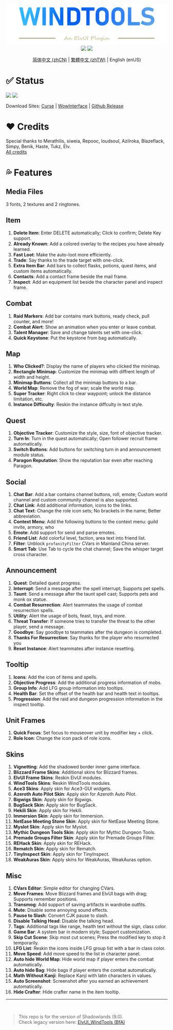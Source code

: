 <div align="center">
<img src="Title.png"/><br>
<img src="https://img.shields.io/badge/ElvUI-12.44-blue.svg?longCache=true&style=for-the-badge"/>
<img src="https://img.shields.io/badge/Version-2.25-green.svg?longCache=true&style=for-the-badge"/>

[简体中文 (zhCN)](README_zhCN.md) | [繁體中文 (zhTW)](README_zhTW.md) | English (enUS)
</div>

# :white_check_mark: Status
![](https://img.shields.io/github/workflow/status/fang2hou/ElvUI_WindTools/publish_stable) [![](https://img.shields.io/badge/Wind%20Plugins-Join-grey.svg?longCache=true&color=7289DA&logo=discord)](https://discord.gg/JMz5Zsk)

Download Sites: [Curse](https://www.curseforge.com/wow/addons/elvui-windtools) | [WowInterface](https://www.wowinterface.com/downloads/info25687-ElvUI_WindTools.html) | [Github Release](https://github.com/fang2hou/ElvUI_WindTools/releases)

# :heart: Credits
Special thanks to Merathilis, siweia, Repooc, loudsoul, Azilroka, Blazeflack, Simpy, Benik, Haste, Tukz, Elv.  
[All credits](CREDITS.md)

# :sweat_drops: Features
## Media Files
3 fonts, 2 textures and 2 ringtones.

## Item
1. **Delete Item**: Enter DELETE automatically; Click to confirm; Delete Key support.  
2. **Already Known**: Add a colored overlay to the recipes you have already learned.  
3. **Fast Loot**: Make the auto-loot more efficiently.
4. **Trade**: Say thanks to the trade target with one-click.
5. **Extra Item Bar**: Add bars to collect flasks, potions, quest items, and custom items automatically.
6. **Contacts**: Add a contact frame beside the mail frame.
7. **Inspect**: Add an equipment list beside the character panel and inspect frame.

## Combat
1. **Raid Markers**: Add bar contains mark buttons, ready check, pull counter, and more! 
2. **Combat Alert**: Show an animation when you enter or leave combat.
3. **Talent Manager**: Save and change talents set with one-click.
4. **Quick Keystone**: Put the keystone from bag automatically.

## Map
1. **Who Clicked?**: Display the name of players who clicked the minimap.  
2. **Rectangle Minimap**: Customize the minimap with diffrent length of width and height.
3. **Minimap Buttons**: Collect all the minimap buttons to a bar.  
4. **World Map**: Remove the fog of war; scale the world map.
5. **Super Tracker**: Right click to clear waypoint; unlock the distance limitation, etc.
6. **Instance Difficulty**: Reskin the instance diffculty in text style.

## Quest
1. **Objective Tracker**: Customize the style, size, font of objective tracker.
2. **Turn In**: Turn in the quest automatically; Open follower recruit frame automatically.  
3. **Switch Buttons**: Add buttons for switching turn in and announcement module status.  
4. **Paragon Reputation**: Show the reputation bar even after reaching Paragon.  

## Social
1. **Chat Bar**: Add a bar contains channel buttons, roll, emote; Custom world channel and custom community channel is also supported.
2. **Chat Link**: Add additional information, icons to the links.  
3. **Chat Text**: Change the role icon sets; No brackets in the name; Better abbreviation.
4. **Context Menu**: Add the following buttons to the context menu: guild invite, armory, who  
5. **Emote**: Add support for send and parse emotes.
6. **Friend List**: Add colorful level, faction, area text into friend list.  
7. **Filter**: Unblock `profanityFilter` CVars in Mainland China server.
8. **Smart Tab**: Use Tab to cycle the chat channel; Save the whisper target cross character.

## Announcement
1. **Quest**: Detailed quest progress.
2. **Interrupt**: Send a message after the spell interrupt; Supports pet spells.
3. **Taunt**: Send a message after the taunt spell cast; Supports pets and monk ox statue.
4. **Combat Resurrection**: Alert teammates the usage of combat resurrection spells.
5. **Utility**: Alert the usage of bots, feast, toys, and more.
6. **Threat Transfer**: If someone tries to transfer the threat to the other player, send a message.
7. **Goodbye**: Say goodbye to teammates after the dungeon is completed.
8. **Thanks For Resurrection**: Say thanks for the player who resurrected you
9. **Reset Instance**: Alert teammates after instance resetting.

## Tooltip
1. **Icons**: Add the icon of items and spells.
2. **Objective Progress**: Add the additional progress information of mobs.
3. **Group Info**: Add LFG group information into tooltips.
4. **Health Bar**: Set the offset of the health bar and health text in tooltips.
5. **Progression**: Add the raid and dungeon progression information in the inspect tooltip.

## Unit Frames
1. **Quick Focus**: Set focus to mouseover unit by modifier key + click.
2. **Role Icon**: Change the icon pack of role icons.

## Skins
1. **Vignetting**: Add the shadowed border inner game interface.
2. **Blizzard Frame Skins**: Additional skins for Blizzard frames.
3. **ElvUI Frame Skins**: Reskin ElvUI modules.
4. **WindTools Skins**: Reskin WindTools modules.
5. **Ace3 Skins**: Apply skin for Ace3-GUI widgets.
6. **Azeroth Auto Pilot Skin**: Apply skin for Azeroth Auto Pilot.
7. **Bigwigs Skin**: Apply skin for Bigwigs.
8. **BugSack Skin**: Apply skin for BugSack.
9. **Hekili Skin**: Apply skin for Hekili.
10. **Immersion Skin**: Apply skin for Immersion.
11. **NetEase Meeting Stone Skin**: Apply skin for NetEase Meeting Stone.
12. **Myslot Skin**: Apply skin for Myslot.
13. **Mythic Dungeon Tools Skin**: Apply skin for Mythic Dungeon Tools.
14. **Premade Groups Filter Skin**: Apply skin for Premade Groups Filter.
15. **REHack Skin**: Apply skin for REHack.
16. **Rematch Skin**: Apply skin for Rematch.
17. **TinyInspect Skin**: Apply skin for TinyInspect.
18. **WeakAuras Skin**: Apply skins for WeakAuras, WeakAuras option.

## Misc
1. **CVars Editor**: Simple editor for changing CVars.
2. **Move Frames**: Move Blizzard frames and ElvUI bags with drag; Supports remember positions.
3. **Transmog**: Add support of saving artifacts in wardrobe outfits.
4. **Mute**: Disable some annoying sound effects.
5. **Pause to Slash**: Convert CJK pause to slash.
6. **Disable Talking Head**: Disable the talking head.
7. **Tags**: Additional tags like range, health text without the sign, class color.
8. **Game Bar**: A system bar in modern style; Support customization.
9. **Skip Cut Scene**: Skip most cut scenes; Press the modified key to stop it temporarily.
10. **LFG List**: Reskin the icons inside LFG group list with a bar in class color.
11. **Move Speed**: Add move speed to the list in character panel.
12. **Auto hide World Map**: Hide world map if player enters the combat automatically.
13. **Auto hide Bag**: Hide bags if player enters the combat automatically.
14. **Math Without Kanji**: Replace Kanji with latin characters in values.
15. **Auto Screenshot**: Screenshot after you earned an achievement automatically.
16. **Hide Crafter**: Hide crafter name in the item tooltip.

-----
<br>

>This repo is for the version of Shadowlands (9.0).  
>Check legacy version here: [ElvUI_WindTools (BfA)](https://github.com/fang2hou/ElvUI_WindTools_BfA)